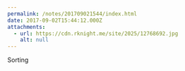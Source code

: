 ```yaml
---
permalink: /notes/201709021544/index.html
date: 2017-09-02T15:44:12.000Z
attachments:
  - url: https://cdn.rknight.me/site/2025/12768692.jpg
    alt: null
---
```


Sorting
